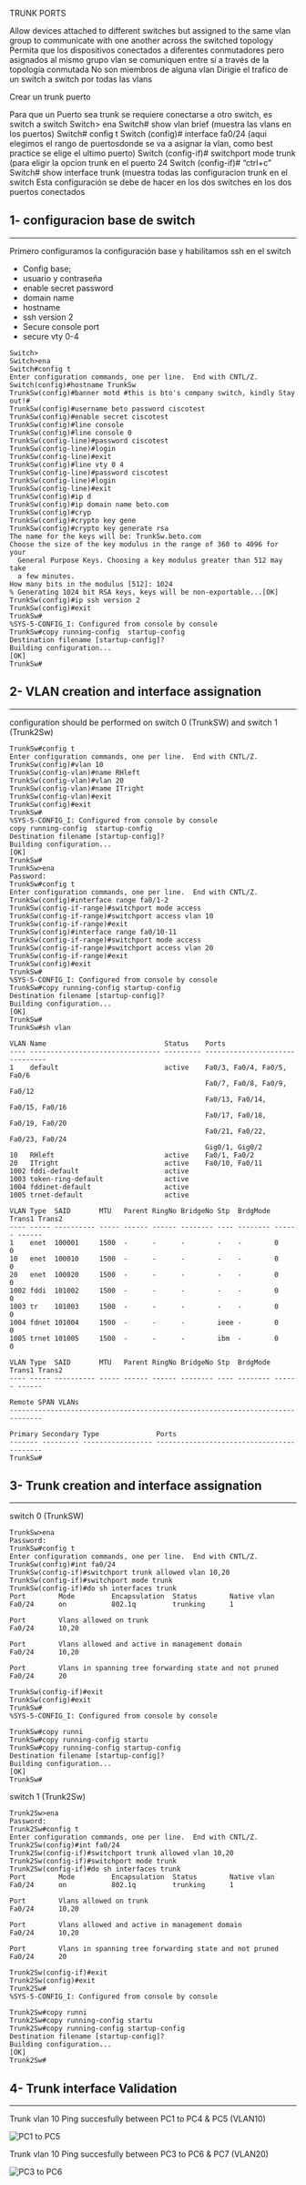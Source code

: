 TRUNK PORTS

Allow devices attached to different switches but assigned to the same vlan group to communicate with one another across the switched topology
Permita que los dispositivos conectados a diferentes conmutadores pero asignados al mismo grupo vlan se comuniquen entre sí a través de la topología conmutada
No son miembros de alguna vlan
Dirigie el trafico de un switch a switch por todas las vlans

Crear un trunk puerto

Para que un Puerto sea trunk se requiere conectarse a otro switch, es switch a switch
Switch> ena
Switch# show vlan brief (muestra las vlans en los puertos)
Switch# config t
Switch (config)# interface fa0/24  (aqui elegimos el rango de puertosdonde se va a asignar la vlan, como best practice se elige el ultimo puerto)
Switch (config-if)# switchport mode trunk (para eligir la opcion trunk en el puerto 24
Switch (config-if)# “ctrl+c”
Switch# show interface trunk (muestra todas las configuracion trunk en el switch
Esta configuración se debe de hacer en los dos switches en los dos puertos conectados

## 1- configuracion base de switch
***
Primero configuramos la configuración base y habilitamos ssh en el switch 
- Config base;
- usuario y contraseña
- enable secret password
- domain name
- hostname
- ssh version 2
- Secure console port
- secure vty 0-4
  
```
Switch>
Switch>ena
Switch#config t
Enter configuration commands, one per line.  End with CNTL/Z.
Switch(config)#hostname TrunkSw
TrunkSw(config)#banner motd #this is bto's company switch, kindly Stay out!#
TrunkSw(config)#username beto password ciscotest
TrunkSw(config)#enable secret ciscotest
TrunkSw(config)#line console 
TrunkSw(config)#line console 0
TrunkSw(config-line)#password ciscotest
TrunkSw(config-line)#login
TrunkSw(config-line)#exit
TrunkSw(config)#line vty 0 4
TrunkSw(config-line)#password ciscotest
TrunkSw(config-line)#login
TrunkSw(config-line)#exit
TrunkSw(config)#ip d
TrunkSw(config)#ip domain name beto.com
TrunkSw(config)#cryp
TrunkSw(config)#crypto key gene
TrunkSw(config)#crypto key generate rsa
The name for the keys will be: TrunkSw.beto.com
Choose the size of the key modulus in the range of 360 to 4096 for your
  General Purpose Keys. Choosing a key modulus greater than 512 may take
  a few minutes.
How many bits in the modulus [512]: 1024
% Generating 1024 bit RSA keys, keys will be non-exportable...[OK]
TrunkSw(config)#ip ssh version 2
TrunkSw(config)#exit
TrunkSw#
%SYS-5-CONFIG_I: Configured from console by console
TrunkSw#copy running-config  startup-config 
Destination filename [startup-config]? 
Building configuration...
[OK]
TrunkSw#
```
## 2- VLAN creation and interface assignation
***
configuration should be performed on switch 0 (TrunkSW) and switch 1 (Trunk2Sw)
```
TrunkSw#config t
Enter configuration commands, one per line.  End with CNTL/Z.
TrunkSw(config)#vlan 10
TrunkSw(config-vlan)#name RHleft
TrunkSw(config-vlan)#vlan 20
TrunkSw(config-vlan)#name ITright
TrunkSw(config-vlan)#exit
TrunkSw(config)#exit
TrunkSw#
%SYS-5-CONFIG_I: Configured from console by console
copy running-config  startup-config 
Destination filename [startup-config]? 
Building configuration...
[OK]
TrunkSw#
TrunkSw>ena
Password: 
TrunkSw#config t
Enter configuration commands, one per line.  End with CNTL/Z.
TrunkSw(config)#interface range fa0/1-2
TrunkSw(config-if-range)#switchport mode access
TrunkSw(config-if-range)#switchport access vlan 10
TrunkSw(config-if-range)#exit
TrunkSw(config)#interface range fa0/10-11
TrunkSw(config-if-range)#switchport mode access
TrunkSw(config-if-range)#switchport access vlan 20
TrunkSw(config-if-range)#exit
TrunkSw(config)#exit
TrunkSw#
%SYS-5-CONFIG_I: Configured from console by console
TrunkSw#copy running-config startup-config 
Destination filename [startup-config]? 
Building configuration...
[OK]
TrunkSw#
TrunkSw#sh vlan

VLAN Name                             Status    Ports
---- -------------------------------- --------- -------------------------------
1    default                          active    Fa0/3, Fa0/4, Fa0/5, Fa0/6
                                                Fa0/7, Fa0/8, Fa0/9, Fa0/12
                                                Fa0/13, Fa0/14, Fa0/15, Fa0/16
                                                Fa0/17, Fa0/18, Fa0/19, Fa0/20
                                                Fa0/21, Fa0/22, Fa0/23, Fa0/24
                                                Gig0/1, Gig0/2
10   RHleft                           active    Fa0/1, Fa0/2
20   ITright                          active    Fa0/10, Fa0/11
1002 fddi-default                     active    
1003 token-ring-default               active    
1004 fddinet-default                  active    
1005 trnet-default                    active    

VLAN Type  SAID       MTU   Parent RingNo BridgeNo Stp  BrdgMode Trans1 Trans2
---- ----- ---------- ----- ------ ------ -------- ---- -------- ------ ------
1    enet  100001     1500  -      -      -        -    -        0      0
10   enet  100010     1500  -      -      -        -    -        0      0
20   enet  100020     1500  -      -      -        -    -        0      0
1002 fddi  101002     1500  -      -      -        -    -        0      0   
1003 tr    101003     1500  -      -      -        -    -        0      0   
1004 fdnet 101004     1500  -      -      -        ieee -        0      0   
1005 trnet 101005     1500  -      -      -        ibm  -        0      0   

VLAN Type  SAID       MTU   Parent RingNo BridgeNo Stp  BrdgMode Trans1 Trans2
---- ----- ---------- ----- ------ ------ -------- ---- -------- ------ ------

Remote SPAN VLANs
------------------------------------------------------------------------------

Primary Secondary Type              Ports
------- --------- ----------------- ------------------------------------------
TrunkSw#
```
## 3- Trunk creation and interface assignation
***
switch 0 (TrunkSW)
```
TrunkSw>ena
Password: 
TrunkSw#config t
Enter configuration commands, one per line.  End with CNTL/Z.
TrunkSw(config)#int fa0/24
TrunkSw(config-if)#switchport trunk allowed vlan 10,20
TrunkSw(config-if)#switchport mode trunk
TrunkSw(config-if)#do sh interfaces trunk
Port        Mode         Encapsulation  Status        Native vlan
Fa0/24      on           802.1q         trunking      1

Port        Vlans allowed on trunk
Fa0/24      10,20

Port        Vlans allowed and active in management domain
Fa0/24      10,20

Port        Vlans in spanning tree forwarding state and not pruned
Fa0/24      20

TrunkSw(config-if)#exit
TrunkSw(config)#exit
TrunkSw#
%SYS-5-CONFIG_I: Configured from console by console

TrunkSw#copy runni
TrunkSw#copy running-config startu
TrunkSw#copy running-config startup-config 
Destination filename [startup-config]? 
Building configuration...
[OK]
TrunkSw#
```
switch 1 (Trunk2Sw)
```
Trunk2Sw>ena
Password: 
Trunk2Sw#config t
Enter configuration commands, one per line.  End with CNTL/Z.
Trunk2Sw(config)#int fa0/24
Trunk2Sw(config-if)#switchport trunk allowed vlan 10,20
Trunk2Sw(config-if)#switchport mode trunk
Trunk2Sw(config-if)#do sh interfaces trunk
Port        Mode         Encapsulation  Status        Native vlan
Fa0/24      on           802.1q         trunking      1

Port        Vlans allowed on trunk
Fa0/24      10,20

Port        Vlans allowed and active in management domain
Fa0/24      10,20

Port        Vlans in spanning tree forwarding state and not pruned
Fa0/24      20

Trunk2Sw(config-if)#exit
Trunk2Sw(config)#exit
Trunk2Sw#
%SYS-5-CONFIG_I: Configured from console by console

Trunk2Sw#copy runni
Trunk2Sw#copy running-config startu
Trunk2Sw#copy running-config startup-config 
Destination filename [startup-config]? 
Building configuration...
[OK]
Trunk2Sw#
```
## 4- Trunk interface Validation 
***
Trunk vlan 10
Ping succesfully between PC1 to PC4 & PC5 (VLAN10)

![PC1 to PC5](https://github.com/btock/Cisco-network-tips/assets/14008255/0abb2bb6-dee9-4290-b865-5360b8819aec)

Trunk vlan 10
Ping succesfully between PC3 to PC6 & PC7 (VLAN20)

![PC3 to PC6](https://github.com/btock/Cisco-network-tips/assets/14008255/7744021e-8fed-48de-8ab1-3c58b14bb6a1)
